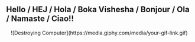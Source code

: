 ## Hello / HEJ / Hola / Boka Vishesha / Bonjour / Ola / Namaste / Ciao!!
<div align="center">
![Destroying Computer](https://media.giphy.com/media/your-gif-link.gif)
</div>

